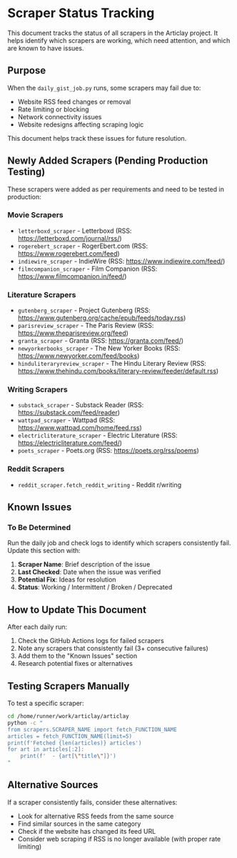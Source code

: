 # Scraper Status Tracking

This document tracks the status of all scrapers in the Articlay project. It helps identify which scrapers are working, which need attention, and which are known to have issues.

## Purpose

When the `daily_gist_job.py` runs, some scrapers may fail due to:
- Website RSS feed changes or removal
- Rate limiting or blocking
- Network connectivity issues
- Website redesigns affecting scraping logic

This document helps track these issues for future resolution.

## Newly Added Scrapers (Pending Production Testing)

These scrapers were added as per requirements and need to be tested in production:

### Movie Scrapers
- `letterboxd_scraper` - Letterboxd (RSS: https://letterboxd.com/journal/rss/)
- `rogerebert_scraper` - RogerEbert.com (RSS: https://www.rogerebert.com/feed)
- `indiewire_scraper` - IndieWire (RSS: https://www.indiewire.com/feed/)
- `filmcompanion_scraper` - Film Companion (RSS: https://www.filmcompanion.in/feed/)

### Literature Scrapers
- `gutenberg_scraper` - Project Gutenberg (RSS: https://www.gutenberg.org/cache/epub/feeds/today.rss)
- `parisreview_scraper` - The Paris Review (RSS: https://www.theparisreview.org/feed)
- `granta_scraper` - Granta (RSS: https://granta.com/feed/)
- `newyorkerbooks_scraper` - The New Yorker Books (RSS: https://www.newyorker.com/feed/books)
- `hinduliteraryreview_scraper` - The Hindu Literary Review (RSS: https://www.thehindu.com/books/literary-review/feeder/default.rss)

### Writing Scrapers
- `substack_scraper` - Substack Reader (RSS: https://substack.com/feed/reader)
- `wattpad_scraper` - Wattpad (RSS: https://www.wattpad.com/home/feed.rss)
- `electricliterature_scraper` - Electric Literature (RSS: https://electricliterature.com/feed/)
- `poets_scraper` - Poets.org (RSS: https://poets.org/rss/poems)

### Reddit Scrapers
- `reddit_scraper.fetch_reddit_writing` - Reddit r/writing

## Known Issues

### To Be Determined

Run the daily job and check logs to identify which scrapers consistently fail. Update this section with:

1. **Scraper Name**: Brief description of the issue
2. **Last Checked**: Date when the issue was verified
3. **Potential Fix**: Ideas for resolution
4. **Status**: Working / Intermittent / Broken / Deprecated

## How to Update This Document

After each daily run:
1. Check the GitHub Actions logs for failed scrapers
2. Note any scrapers that consistently fail (3+ consecutive failures)
3. Add them to the "Known Issues" section
4. Research potential fixes or alternatives

## Testing Scrapers Manually

To test a specific scraper:

```bash
cd /home/runner/work/articlay/articlay
python -c "
from scrapers.SCRAPER_NAME import fetch_FUNCTION_NAME
articles = fetch_FUNCTION_NAME(limit=5)
print(f'Fetched {len(articles)} articles')
for art in articles[:2]:
    print(f'  - {art[\"title\"]}')
"
```

## Alternative Sources

If a scraper consistently fails, consider these alternatives:
- Look for alternative RSS feeds from the same source
- Find similar sources in the same category
- Check if the website has changed its feed URL
- Consider web scraping if RSS is no longer available (with proper rate limiting)
